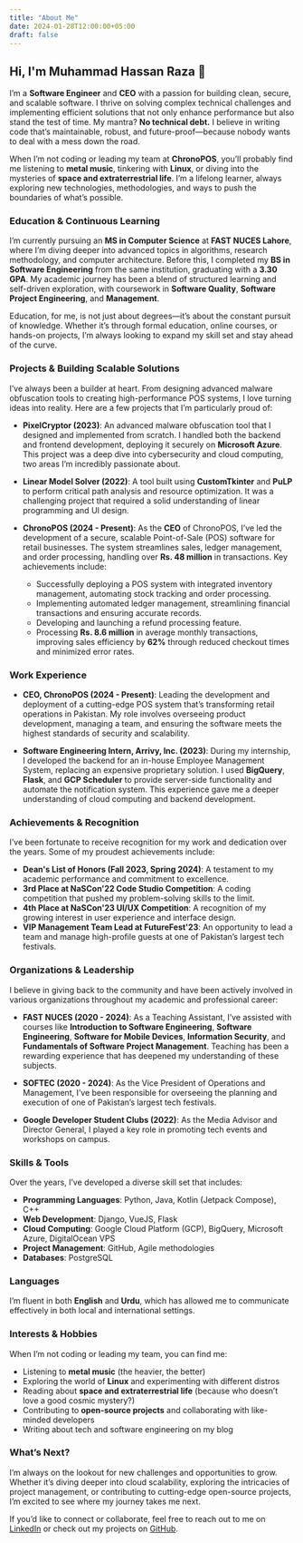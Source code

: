 ```yaml
---
title: "About Me"
date: 2024-01-28T12:00:00+05:00
draft: false
---
```


## Hi, I'm Muhammad Hassan Raza 👋

I’m a **Software Engineer** and **CEO** with a passion for building clean, secure, and scalable software. I thrive on solving complex technical challenges and implementing efficient solutions that not only enhance performance but also stand the test of time. My mantra? **No technical debt.** I believe in writing code that’s maintainable, robust, and future-proof—because nobody wants to deal with a mess down the road.

When I’m not coding or leading my team at **ChronoPOS**, you’ll probably find me listening to **metal music**, tinkering with **Linux**, or diving into the mysteries of **space and extraterrestrial life**. I’m a lifelong learner, always exploring new technologies, methodologies, and ways to push the boundaries of what’s possible.

### Education & Continuous Learning

I’m currently pursuing an **MS in Computer Science** at **FAST NUCES Lahore**, where I’m diving deeper into advanced topics in algorithms, research methodology, and computer architecture. Before this, I completed my **BS in Software Engineering** from the same institution, graduating with a **3.30 GPA**. My academic journey has been a blend of structured learning and self-driven exploration, with coursework in **Software Quality**, **Software Project Engineering**, and **Management**.

Education, for me, is not just about degrees—it’s about the constant pursuit of knowledge. Whether it’s through formal education, online courses, or hands-on projects, I’m always looking to expand my skill set and stay ahead of the curve.

### Projects & Building Scalable Solutions

I’ve always been a builder at heart. From designing advanced malware obfuscation tools to creating high-performance POS systems, I love turning ideas into reality. Here are a few projects that I’m particularly proud of:

- **PixelCryptor (2023)**: An advanced malware obfuscation tool that I designed and implemented from scratch. I handled both the backend and frontend development, deploying it securely on **Microsoft Azure**. This project was a deep dive into cybersecurity and cloud computing, two areas I’m incredibly passionate about.

- **Linear Model Solver (2022)**: A tool built using **CustomTkinter** and **PuLP** to perform critical path analysis and resource optimization. It was a challenging project that required a solid understanding of linear programming and UI design.

- **ChronoPOS (2024 - Present)**: As the **CEO** of ChronoPOS, I’ve led the development of a secure, scalable Point-of-Sale (POS) software for retail businesses. The system streamlines sales, ledger management, and order processing, handling over **Rs. 48 million** in transactions. Key achievements include:
  - Successfully deploying a POS system with integrated inventory management, automating stock tracking and order processing.
  - Implementing automated ledger management, streamlining financial transactions and ensuring accurate records.
  - Developing and launching a refund processing feature.
  - Processing **Rs. 8.6 million** in average monthly transactions, improving sales efficiency by **62%** through reduced checkout times and minimized error rates.

### Work Experience

- **CEO, ChronoPOS (2024 - Present)**: Leading the development and deployment of a cutting-edge POS system that’s transforming retail operations in Pakistan. My role involves overseeing product development, managing a team, and ensuring the software meets the highest standards of security and scalability.

- **Software Engineering Intern, Arrivy, Inc. (2023)**: During my internship, I developed the backend for an in-house Employee Management System, replacing an expensive proprietary solution. I used **BigQuery**, **Flask**, and **GCP Scheduler** to provide server-side functionality and automate the notification system. This experience gave me a deeper understanding of cloud computing and backend development.

### Achievements & Recognition

I’ve been fortunate to receive recognition for my work and dedication over the years. Some of my proudest achievements include:

- **Dean's List of Honors (Fall 2023, Spring 2024)**: A testament to my academic performance and commitment to excellence.
- **3rd Place at NaSCon'22 Code Studio Competition**: A coding competition that pushed my problem-solving skills to the limit.
- **4th Place at NaSCon'23 UI/UX Competition**: A recognition of my growing interest in user experience and interface design.
- **VIP Management Team Lead at FutureFest'23**: An opportunity to lead a team and manage high-profile guests at one of Pakistan’s largest tech festivals.

### Organizations & Leadership

I believe in giving back to the community and have been actively involved in various organizations throughout my academic and professional career:

- **FAST NUCES (2020 - 2024)**: As a Teaching Assistant, I’ve assisted with courses like **Introduction to Software Engineering**, **Software Engineering**, **Software for Mobile Devices**, **Information Security**, and **Fundamentals of Software Project Management**. Teaching has been a rewarding experience that has deepened my understanding of these subjects.

- **SOFTEC (2020 - 2024)**: As the Vice President of Operations and Management, I’ve been responsible for overseeing the planning and execution of one of Pakistan’s largest tech festivals.

- **Google Developer Student Clubs (2022)**: As the Media Advisor and Director General, I played a key role in promoting tech events and workshops on campus.

### Skills & Tools

Over the years, I’ve developed a diverse skill set that includes:

- **Programming Languages**: Python, Java, Kotlin (Jetpack Compose), C++
- **Web Development**: Django, VueJS, Flask
- **Cloud Computing**: Google Cloud Platform (GCP), BigQuery, Microsoft Azure, DigitalOcean VPS
- **Project Management**: GitHub, Agile methodologies
- **Databases**: PostgreSQL

### Languages

I’m fluent in both **English** and **Urdu**, which has allowed me to communicate effectively in both local and international settings.

### Interests & Hobbies

When I’m not coding or leading my team, you can find me:

- Listening to **metal music** (the heavier, the better)
- Exploring the world of **Linux** and experimenting with different distros
- Reading about **space and extraterrestrial life** (because who doesn’t love a good cosmic mystery?)
- Contributing to **open-source projects** and collaborating with like-minded developers
- Writing about tech and software engineering on my blog

### What’s Next?

I’m always on the lookout for new challenges and opportunities to grow. Whether it’s diving deeper into cloud scalability, exploring the intricacies of project management, or contributing to cutting-edge open-source projects, I’m excited to see where my journey takes me next.

If you’d like to connect or collaborate, feel free to reach out to me on [LinkedIn](https://www.linkedin.com/in/hassanraza22) or check out my projects on [GitHub](https://github.com/m-hassan-raza).
